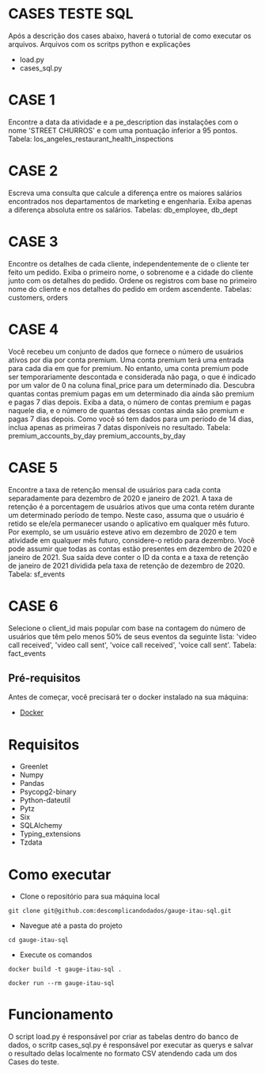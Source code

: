 # CASES TESTE SQL

Após a descrição dos cases abaixo, haverá o tutorial de como executar os arquivos.
Arquivos com os scritps python e explicações
- load.py
- cases_sql.py

# CASE 1
Encontre a data da atividade e a pe_description das instalações com o nome 'STREET CHURROS' e com uma pontuação inferior a 95 pontos.
Tabela: los_angeles_restaurant_health_inspections

# CASE 2
Escreva uma consulta que calcule a diferença entre os maiores salários encontrados nos departamentos de marketing e engenharia. Exiba apenas a diferença absoluta entre os salários.
Tabelas: db_employee, db_dept

# CASE 3
Encontre os detalhes de cada cliente, independentemente de o cliente ter feito um pedido. Exiba o primeiro nome, o sobrenome e a cidade do cliente junto com os detalhes do pedido. Ordene os registros com base no primeiro nome do cliente e nos detalhes do pedido em ordem ascendente.
Tabelas: customers, orders

# CASE 4
Você recebeu um conjunto de dados que fornece o número de usuários ativos por dia por conta premium. Uma conta premium terá uma entrada para cada dia em que for premium. No entanto, uma conta premium pode ser temporariamente descontada e considerada não paga, o que é indicado por um valor de 0 na coluna final_price para um determinado dia. Descubra quantas contas premium pagas em um determinado dia ainda são premium e pagas 7 dias depois. Exiba a data, o número de contas premium e pagas naquele dia, e o número de quantas dessas contas ainda são premium e pagas 7 dias depois. Como você só tem dados para um período de 14 dias, inclua apenas as primeiras 7 datas disponíveis no resultado.
Tabela: premium_accounts_by_day
premium_accounts_by_day

# CASE 5
Encontre a taxa de retenção mensal de usuários para cada conta separadamente para dezembro de 2020 e janeiro de 2021. A taxa de retenção é a porcentagem de usuários ativos que uma conta retém durante um determinado período de tempo. Neste caso, assuma que o usuário é retido se ele/ela permanecer usando o aplicativo em qualquer mês futuro. Por exemplo, se um usuário esteve ativo em dezembro de 2020 e tem atividade em qualquer mês futuro, considere-o retido para dezembro. Você pode assumir que todas as contas estão presentes em dezembro de 2020 e janeiro de 2021. Sua saída deve conter o ID da conta e a taxa de retenção de janeiro de 2021 dividida pela taxa de retenção de dezembro de 2020. 
Tabela: sf_events

# CASE 6
Selecione o client_id mais popular com base na contagem do número de usuários que têm pelo menos 50% de seus eventos da seguinte lista: 'video call received', 'video call sent', 'voice call received', 'voice call sent'.
Tabela: fact_events

## Pré-requisitos

Antes de começar, você precisará ter o docker instalado na sua máquina:

- [Docker](https://docs.docker.com/get-docker/)

# Requisitos

- Greenlet
- Numpy
- Pandas
- Psycopg2-binary
- Python-dateutil
- Pytz
- Six
- SQLAlchemy
- Typing_extensions
- Tzdata

# Como executar

- Clone o repositório para sua máquina local
```
git clone git@github.com:descomplicandodados/gauge-itau-sql.git
```
- Navegue até a pasta do projeto
```
cd gauge-itau-sql
```
- Execute os comandos
```
docker build -t gauge-itau-sql .
```

```
docker run --rm gauge-itau-sql
```

# Funcionamento
O script load.py é responsável por criar as tabelas dentro do banco de dados, o scritp cases_sql.py é responsável por executar as querys e salvar o resultado delas localmente no formato CSV atendendo cada um dos Cases do teste.